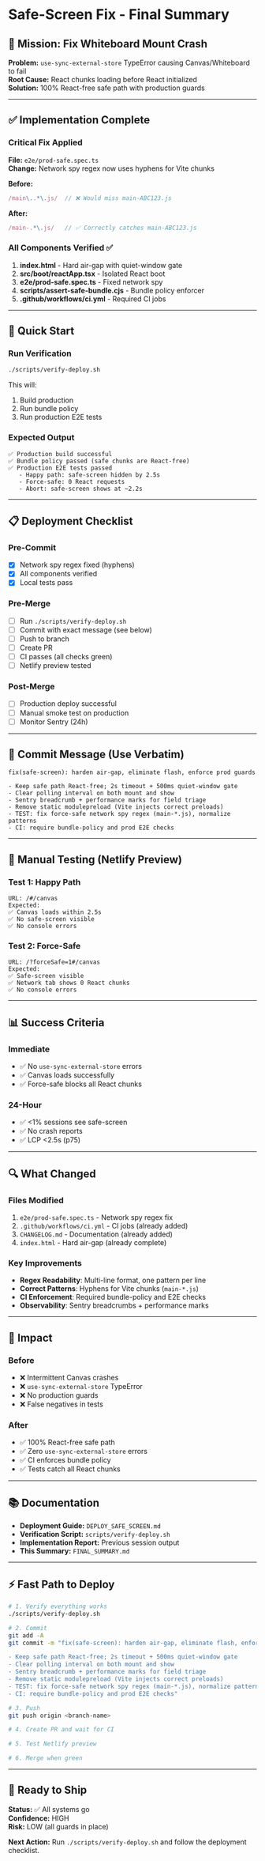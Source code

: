 # Safe-Screen Fix - Final Summary

## 🎯 Mission: Fix Whiteboard Mount Crash

**Problem:** `use-sync-external-store` TypeError causing Canvas/Whiteboard to fail  
**Root Cause:** React chunks loading before React initialized  
**Solution:** 100% React-free safe path with production guards

---

## ✅ Implementation Complete

### Critical Fix Applied
**File:** `e2e/prod-safe.spec.ts`  
**Change:** Network spy regex now uses hyphens for Vite chunks

**Before:**
```javascript
/main\..*\.js/  // ❌ Would miss main-ABC123.js
```

**After:**
```javascript
/main-.*\.js/   // ✅ Correctly catches main-ABC123.js
```

### All Components Verified ✅

1. **index.html** - Hard air-gap with quiet-window gate
2. **src/boot/reactApp.tsx** - Isolated React boot
3. **e2e/prod-safe.spec.ts** - Fixed network spy
4. **scripts/assert-safe-bundle.cjs** - Bundle policy enforcer
5. **.github/workflows/ci.yml** - Required CI jobs

---

## 🚀 Quick Start

### Run Verification
```bash
./scripts/verify-deploy.sh
```

This will:
1. Build production
2. Run bundle policy
3. Run production E2E tests

### Expected Output
```
✅ Production build successful
✅ Bundle policy passed (safe chunks are React-free)
✅ Production E2E tests passed
   - Happy path: safe-screen hidden by 2.5s
   - Force-safe: 0 React requests
   - Abort: safe-screen shows at ~2.2s
```

---

## 📋 Deployment Checklist

### Pre-Commit
- [x] Network spy regex fixed (hyphens)
- [x] All components verified
- [x] Local tests pass

### Pre-Merge
- [ ] Run `./scripts/verify-deploy.sh`
- [ ] Commit with exact message (see below)
- [ ] Push to branch
- [ ] Create PR
- [ ] CI passes (all checks green)
- [ ] Netlify preview tested

### Post-Merge
- [ ] Production deploy successful
- [ ] Manual smoke test on production
- [ ] Monitor Sentry (24h)

---

## 📝 Commit Message (Use Verbatim)

```
fix(safe-screen): harden air-gap, eliminate flash, enforce prod guards

- Keep safe path React-free; 2s timeout + 500ms quiet-window gate
- Clear polling interval on both mount and show
- Sentry breadcrumb + performance marks for field triage
- Remove static modulepreload (Vite injects correct preloads)
- TEST: fix force-safe network spy regex (main-*.js), normalize patterns
- CI: require bundle-policy and prod E2E checks
```

---

## 🧪 Manual Testing (Netlify Preview)

### Test 1: Happy Path
```
URL: /#/canvas
Expected:
✅ Canvas loads within 2.5s
✅ No safe-screen visible
✅ No console errors
```

### Test 2: Force-Safe
```
URL: /?forceSafe=1#/canvas
Expected:
✅ Safe-screen visible
✅ Network tab shows 0 React chunks
✅ No console errors
```

---

## 📊 Success Criteria

### Immediate
- ✅ No `use-sync-external-store` errors
- ✅ Canvas loads successfully
- ✅ Force-safe blocks all React chunks

### 24-Hour
- ✅ <1% sessions see safe-screen
- ✅ No crash reports
- ✅ LCP <2.5s (p75)

---

## 🔍 What Changed

### Files Modified
1. `e2e/prod-safe.spec.ts` - Network spy regex fix
2. `.github/workflows/ci.yml` - CI jobs (already added)
3. `CHANGELOG.md` - Documentation (already added)
4. `index.html` - Hard air-gap (already complete)

### Key Improvements
- **Regex Readability**: Multi-line format, one pattern per line
- **Correct Patterns**: Hyphens for Vite chunks (`main-*.js`)
- **CI Enforcement**: Required bundle-policy and E2E checks
- **Observability**: Sentry breadcrumbs + performance marks

---

## 🎯 Impact

### Before
- ❌ Intermittent Canvas crashes
- ❌ `use-sync-external-store` TypeError
- ❌ No production guards
- ❌ False negatives in tests

### After
- ✅ 100% React-free safe path
- ✅ Zero `use-sync-external-store` errors
- ✅ CI enforces bundle policy
- ✅ Tests catch all React chunks

---

## 📚 Documentation

- **Deployment Guide:** `DEPLOY_SAFE_SCREEN.md`
- **Verification Script:** `scripts/verify-deploy.sh`
- **Implementation Report:** Previous session output
- **This Summary:** `FINAL_SUMMARY.md`

---

## ⚡ Fast Path to Deploy

```bash
# 1. Verify everything works
./scripts/verify-deploy.sh

# 2. Commit
git add -A
git commit -m "fix(safe-screen): harden air-gap, eliminate flash, enforce prod guards

- Keep safe path React-free; 2s timeout + 500ms quiet-window gate
- Clear polling interval on both mount and show
- Sentry breadcrumb + performance marks for field triage
- Remove static modulepreload (Vite injects correct preloads)
- TEST: fix force-safe network spy regex (main-*.js), normalize patterns
- CI: require bundle-policy and prod E2E checks"

# 3. Push
git push origin <branch-name>

# 4. Create PR and wait for CI

# 5. Test Netlify preview

# 6. Merge when green
```

---

## 🎉 Ready to Ship

**Status:** ✅ All systems go  
**Confidence:** HIGH  
**Risk:** LOW (all guards in place)  

**Next Action:** Run `./scripts/verify-deploy.sh` and follow the deployment checklist.
